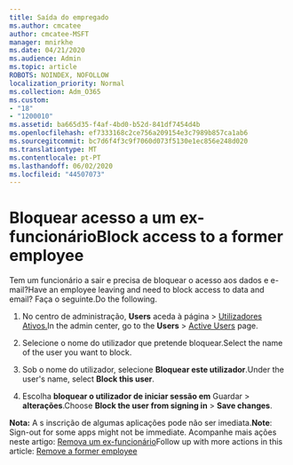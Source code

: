 ```yaml
---
title: Saída do empregado
ms.author: cmcatee
author: cmcatee-MSFT
manager: mnirkhe
ms.date: 04/21/2020
ms.audience: Admin
ms.topic: article
ROBOTS: NOINDEX, NOFOLLOW
localization_priority: Normal
ms.collection: Adm_O365
ms.custom:
- "18"
- "1200010"
ms.assetid: ba665d35-f4af-4bd0-b52d-841df7454d4b
ms.openlocfilehash: ef7333168c2ce756a209154e3c7989b857ca1ab6
ms.sourcegitcommit: bc7d6f4f3c9f7060d073f5130e1ec856e248d020
ms.translationtype: MT
ms.contentlocale: pt-PT
ms.lasthandoff: 06/02/2020
ms.locfileid: "44507073"
---
```

# <a name="block-access-to-a-former-employee"></a><span data-ttu-id="cf256-102">Bloquear acesso a um ex-funcionário</span><span class="sxs-lookup"><span data-stu-id="cf256-102">Block access to a former employee</span></span>

<span data-ttu-id="cf256-103">Tem um funcionário a sair e precisa de bloquear o acesso aos dados e e-mail?</span><span class="sxs-lookup"><span data-stu-id="cf256-103">Have an employee leaving and need to block access to data and email?</span></span> <span data-ttu-id="cf256-104">Faça o seguinte.</span><span class="sxs-lookup"><span data-stu-id="cf256-104">Do the following.</span></span>
  
1. <span data-ttu-id="cf256-105">No centro de administração, **Users** aceda à página \> [Utilizadores Ativos.](https://go.microsoft.com/fwlink/p/?linkid=834822)</span><span class="sxs-lookup"><span data-stu-id="cf256-105">In the admin center, go to the **Users** \> [Active Users](https://go.microsoft.com/fwlink/p/?linkid=834822) page.</span></span>

2. <span data-ttu-id="cf256-106">Selecione o nome do utilizador que pretende bloquear.</span><span class="sxs-lookup"><span data-stu-id="cf256-106">Select the name of the user you want to block.</span></span>

3. <span data-ttu-id="cf256-107">Sob o nome do utilizador, selecione **Bloquear este utilizador**.</span><span class="sxs-lookup"><span data-stu-id="cf256-107">Under the user's name, select **Block this user**.</span></span>

4. <span data-ttu-id="cf256-108">Escolha **bloquear o utilizador de iniciar sessão em** Guardar \> **alterações**.</span><span class="sxs-lookup"><span data-stu-id="cf256-108">Choose **Block the user from signing in** \> **Save changes**.</span></span>

<span data-ttu-id="cf256-109">**Nota:** A s inscrição de algumas aplicações pode não ser imediata.</span><span class="sxs-lookup"><span data-stu-id="cf256-109">**Note**: Sign-out for some apps might not be immediate.</span></span> <span data-ttu-id="cf256-110">Acompanhe mais ações neste artigo: [Remova um ex-funcionário](https://docs.microsoft.com/microsoft-365/admin/add-users/remove-former-employee)</span><span class="sxs-lookup"><span data-stu-id="cf256-110">Follow up with more actions in this article: [Remove a former employee](https://docs.microsoft.com/microsoft-365/admin/add-users/remove-former-employee)</span></span>